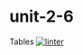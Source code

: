 # unit-2-6
Tables
[![linter](https://github.com/MaxwellRose/unit-2-6/workflows/linter/badge.svg)](https://github.com/marketplace/actions/super-linter) 
